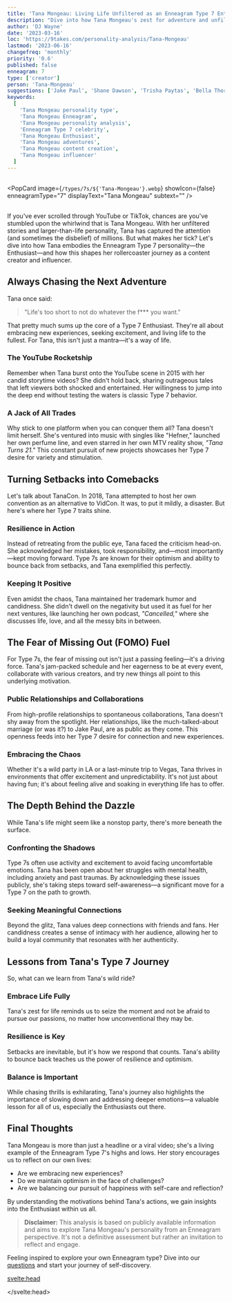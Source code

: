 ```yaml
---
title: 'Tana Mongeau: Living Life Unfiltered as an Enneagram Type 7 Enthusiast'
description: "Dive into how Tana Mongeau's zest for adventure and unfiltered storytelling reflect her Enneagram Type 7 personality, shaping her journey as a bold content creator and influencer."
author: 'DJ Wayne'
date: '2023-03-16'
loc: 'https://9takes.com/personality-analysis/Tana-Mongeau'
lastmod: '2023-06-16'
changefreq: 'monthly'
priority: '0.6'
published: false
enneagram: 7
type: ['creator']
person: 'Tana-Mongeau'
suggestions: ['Jake Paul', 'Shane Dawson', 'Trisha Paytas', 'Bella Thorne', 'Logan Paul']
keywords:
  [
    'Tana Mongeau personality type',
    'Tana Mongeau Enneagram',
    'Tana Mongeau personality analysis',
    'Enneagram Type 7 celebrity',
    'Tana Mongeau Enthusiast',
    'Tana Mongeau adventures',
    'Tana Mongeau content creation',
    'Tana Mongeau influencer'
  ]
---
```


<script>
  import PopCard from "$lib/components/atoms/PopCard.svelte";
  import BlogPurpose from '$lib/components/blog/BlogPurpose.svelte';
</script>

<div style="display: flex; justify-content: center; margin: 1rem 0;"
>

<PopCard
image={`/types/7s/${'Tana-Mongeau'}.webp`}
showIcon={false}
enneagramType="7"
displayText="Tana Mongeau"
subtext=""
/>

</div>

<p class="firstLetter">If you've ever scrolled through YouTube or TikTok, chances are you've stumbled upon the whirlwind that is Tana Mongeau. With her unfiltered stories and larger-than-life personality, Tana has captured the attention (and sometimes the disbelief) of millions. But what makes her tick? Let's dive into how Tana embodies the Enneagram Type 7 personality—the Enthusiast—and how this shapes her rollercoaster journey as a content creator and influencer.</p>

## Always Chasing the Next Adventure

Tana once said:

> "Life's too short to not do whatever the f\*\*\* you want."

That pretty much sums up the core of a Type 7 Enthusiast. They're all about embracing new experiences, seeking excitement, and living life to the fullest. For Tana, this isn't just a mantra—it's a way of life.

### The YouTube Rocketship

Remember when Tana burst onto the YouTube scene in 2015 with her candid storytime videos? She didn't hold back, sharing outrageous tales that left viewers both shocked and entertained. Her willingness to jump into the deep end without testing the waters is classic Type 7 behavior.

### A Jack of All Trades

Why stick to one platform when you can conquer them all? Tana doesn't limit herself. She's ventured into music with singles like "Hefner," launched her own perfume line, and even starred in her own MTV reality show, _"Tana Turns 21."_ This constant pursuit of new projects showcases her Type 7 desire for variety and stimulation.

## Turning Setbacks into Comebacks

Let's talk about TanaCon. In 2018, Tana attempted to host her own convention as an alternative to VidCon. It was, to put it mildly, a disaster. But here's where her Type 7 traits shine.

### Resilience in Action

Instead of retreating from the public eye, Tana faced the criticism head-on. She acknowledged her mistakes, took responsibility, and—most importantly—kept moving forward. Type 7s are known for their optimism and ability to bounce back from setbacks, and Tana exemplified this perfectly.

### Keeping It Positive

Even amidst the chaos, Tana maintained her trademark humor and candidness. She didn't dwell on the negativity but used it as fuel for her next ventures, like launching her own podcast, _"Cancelled,"_ where she discusses life, love, and all the messy bits in between.

## The Fear of Missing Out (FOMO) Fuel

For Type 7s, the fear of missing out isn't just a passing feeling—it's a driving force. Tana's jam-packed schedule and her eagerness to be at every event, collaborate with various creators, and try new things all point to this underlying motivation.

### Public Relationships and Collaborations

From high-profile relationships to spontaneous collaborations, Tana doesn't shy away from the spotlight. Her relationships, like the much-talked-about marriage (or was it?) to Jake Paul, are as public as they come. This openness feeds into her Type 7 desire for connection and new experiences.

### Embracing the Chaos

Whether it's a wild party in LA or a last-minute trip to Vegas, Tana thrives in environments that offer excitement and unpredictability. It's not just about having fun; it's about feeling alive and soaking in everything life has to offer.

## The Depth Behind the Dazzle

While Tana's life might seem like a nonstop party, there's more beneath the surface.

### Confronting the Shadows

Type 7s often use activity and excitement to avoid facing uncomfortable emotions. Tana has been open about her struggles with mental health, including anxiety and past traumas. By acknowledging these issues publicly, she's taking steps toward self-awareness—a significant move for a Type 7 on the path to growth.

### Seeking Meaningful Connections

Beyond the glitz, Tana values deep connections with friends and fans. Her candidness creates a sense of intimacy with her audience, allowing her to build a loyal community that resonates with her authenticity.

## Lessons from Tana's Type 7 Journey

So, what can we learn from Tana's wild ride?

### Embrace Life Fully

Tana's zest for life reminds us to seize the moment and not be afraid to pursue our passions, no matter how unconventional they may be.

### Resilience is Key

Setbacks are inevitable, but it's how we respond that counts. Tana's ability to bounce back teaches us the power of resilience and optimism.

### Balance is Important

While chasing thrills is exhilarating, Tana's journey also highlights the importance of slowing down and addressing deeper emotions—a valuable lesson for all of us, especially the Enthusiasts out there.

## Final Thoughts

Tana Mongeau is more than just a headline or a viral video; she's a living example of the Enneagram Type 7's highs and lows. Her story encourages us to reflect on our own lives:

- Are we embracing new experiences?
- Do we maintain optimism in the face of challenges?
- Are we balancing our pursuit of happiness with self-care and reflection?

By understanding the motivations behind Tana's actions, we gain insights into the Enthusiast within us all.

> **Disclaimer:** This analysis is based on publicly available information and aims to explore Tana Mongeau's personality from an Enneagram perspective. It's not a definitive assessment but rather an invitation to reflect and engage.

Feeling inspired to explore your own Enneagram type? Dive into our [questions](/questions) and start your journey of self-discovery.

<svelte:head>

<script type="application/ld+json">

{

  "@context": "http://schema.org",
  "@graph": [
    {
      "@type": "Article",
      "articleBody": "Dive into how Tana Mongeau's zest for adventure and unfiltered storytelling reflect her Enneagram Type 7 personality, shaping her journey as a bold content creator and influencer.",
      "creator": {

        "@type": "Person",
        "name": "DJ Wayne",
        "sameAs": [

          "https://www.instagram.com/djwayne3/",
          "https://www.youtube.com/@djwayne3",
          "https://www.linkedin.com/in/davidtwayne/",
          "https://twitter.com/djwayne3"
        ]
      },
      "author": {
        "@type": "Person",
        "name": "DJ Wayne",
        "sameAs": [
          "https://www.instagram.com/djwayne3/",
          "https://www.youtube.com/@djwayne3",
          "https://www.linkedin.com/in/davidtwayne/",
          "https://twitter.com/djwayne3"
        ]
      },
      "dateModified": "2023-06-16",
      "datePublished": "2023-03-16",
      "description": "Explore how Tana Mongeau's zest for life and pursuit of new experiences reflect her Enneagram Type 7 personality, shaping her journey as a content creator and influencer.",
      "headline": "Tana Mongeau: Living Life Unfiltered as an Enneagram Type 7 Enthusiast",
      "image": {
        "@type": "ImageObject",
        "height": 900,
        "url": "https://9takes.com/types/7s/Tana-Mongeau.webp",
        "width": 900
      },
      "mainEntityOfPage": {
        "@id": "https://9takes.com/personality-analysis/Tana-Mongeau",
        "@type": "WebPage"
      },
      "mentions": {
        "@type": "Person",
        "name": "Tana Mongeau",
        "sameAs": [
          "https://en.wikipedia.org/wiki/Tana_Mongeau",
          "https://www.instagram.com/tanamongeau/",
          "https://www.tiktok.com/@tanamongeaulol",
          "https://twitter.com/tanamongeau",
          "https://www.youtube.com/channel/UClWD8su9Sk6GzZDwy9zs3_w"
        ]
      },
      "publisher": {
        "@type": "Organization",
        "sameAs": [
          "https://www.instagram.com/9takesdotcom/",
          "https://twitter.com/9takesdotcom"
        ],
        "logo": {
          "@type": "ImageObject",
          "url": "https://9takes.com/brand/aero.png"
        },
        "name": "9takes"
      },
      "keywords": [
        "Tana Mongeau personality type",
        "Tana Mongeau Enneagram",
        "Tana Mongeau personality analysis",
        "Enneagram Type 7 celebrity",
        "Tana Mongeau Enthusiast",
        "Tana Mongeau adventures",
        "Tana Mongeau content creation",
        "Tana Mongeau influencer"
      ],
      "articleSection": "Personality Analysis",
      "inLanguage": "en-US",
      "about": [
        {
          "@type": "Thing",
          "name": "Enneagram",
          "sameAs": "https://en.wikipedia.org/wiki/Enneagram_of_Personality"
        },
        {
          "@type": "Thing",
          "name": "Influencer",
          "sameAs": "https://en.wikipedia.org/wiki/Influencer_marketing"
        }
      ],
      "isPartOf": {
        "@type": "WebSite",
        "name": "9takes",
        "url": "https://9takes.com"
      }
    },
    {
      "@type": "FAQPage",
      "mainEntity": [
        {
          "@type": "Question",
          "acceptedAnswer": {
            "@type": "Answer",
            "text": "Tana Mongeau exhibits traits of an Enneagram Type 7 through her adventurous lifestyle, optimism, and constant pursuit of new experiences. Her ability to bounce back from setbacks and her spontaneous nature align with the Enthusiast's core characteristics."
          },
          "name": "Why is Tana Mongeau considered an Enneagram Type 7?"
        },
        {
          "@type": "Question",
          "acceptedAnswer": {
            "@type": "Answer",
            "text": "Examples include her rapid rise on YouTube through engaging storytelling, her involvement in various projects like music and podcasts, her handling of the TanaCon controversy with resilience, and her continuous exploration of new opportunities."
          },
          "name": "What are some examples of Tana Mongeau's Type 7 characteristics?"
        },
        {
          "@type": "Question",
          "acceptedAnswer": {
            "@type": "Answer",
            "text": "Tana Mongeau is often associated with the Enneagram Type 7, known as the Enthusiast. This personality type is characterized by a love of adventure, optimism, and a desire for freedom and variety."
          },
          "name": "What is Tana Mongeau's personality type?"
        },
        {
          "@type": "Question",
          "acceptedAnswer": {
            "@type": "Answer",
            "text": "Her content often revolves around exciting stories and new experiences, reflecting her Enthusiast personality. She seeks to entertain and engage her audience through spontaneous and unfiltered expression."
          },
          "name": "How does Tana's work reflect her Enneagram Type 7 personality?"
        }
      ]
    }
  ]
}

</script>

</svelte:head>

<style lang="scss">

</style>
